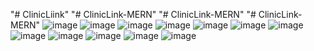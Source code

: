 "# ClinicLiink" 
"# ClinicLink-MERN" 
"# ClinicLink-MERN" 
"# ClinicLink-MERN" 
![image](https://github.com/gowtham-ravii/ClinicLiink/assets/100552250/3b57ae1f-2afe-45b3-ba94-5a947729959d)
![image](https://github.com/gowtham-ravii/ClinicLiink/assets/100552250/10159ca6-dba6-43b2-9300-435e71c3f5e5)
![image](https://github.com/gowtham-ravii/ClinicLiink/assets/100552250/3a99ae21-67f0-4e36-b356-07756ca267e5)
![image](https://github.com/gowtham-ravii/ClinicLiink/assets/100552250/18116749-a29b-4334-aa54-69bb37f73709)
![image](https://github.com/gowtham-ravii/ClinicLiink/assets/100552250/23793cec-d3e3-4129-8534-74e72cef4395)
![image](https://github.com/gowtham-ravii/ClinicLiink/assets/100552250/878c1562-7d15-4daa-8007-4a8f048846d9)
![image](https://github.com/gowtham-ravii/ClinicLiink/assets/100552250/7215b0a0-a44f-4b6e-a2fd-7b4f9800dad8)
![image](https://github.com/gowtham-ravii/ClinicLiink/assets/100552250/08e2a918-b70e-4273-871f-3265dea4eb5e)
![image](https://github.com/gowtham-ravii/ClinicLiink/assets/100552250/601da1af-8b16-4602-8d6d-dcc1abc9a1d3)
![image](https://github.com/gowtham-ravii/ClinicLiink/assets/100552250/2cc7ad58-2000-4641-9b3c-aac42d377721)
![image](https://github.com/gowtham-ravii/ClinicLiink/assets/100552250/582b11f0-1b3b-4843-8b18-e1f976de81ba)
![image](https://github.com/gowtham-ravii/ClinicLiink/assets/100552250/213623b5-c2ab-4741-a013-6f047c5fc635)
